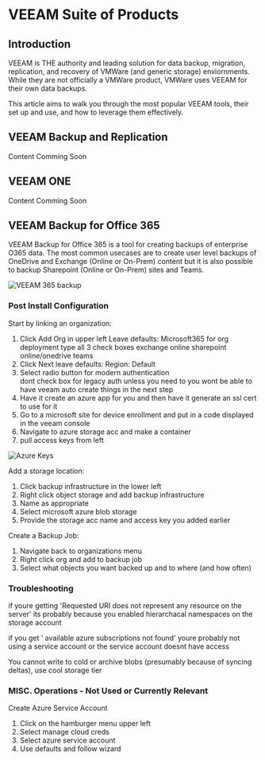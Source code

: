 # VEEAM Suite of Products

## Introduction  

VEEAM is THE authority and leading solution for data backup, migration, replication, and recovery of VMWare (and generic storage) enviornments. While they are not officially a VMWare product, VMWare uses VEEAM for their own data backups.  

This article aims to walk you through the most popular VEEAM tools, their set up and use, and how to leverage them effectively.  

## VEEAM Backup and Replication

Content Comming Soon

## VEEAM ONE

Content Comming Soon

## VEEAM Backup for Office 365

VEEAM Backup for Office 365 is a tool for creating backups of enterprise O365 data. The most common usecases are to create user level backups of OneDrive and Exchange (Online or On-Prem) content but it is also possible to backup Sharepoint (Online or On-Prem) sites and Teams.

![VEEAM 365 backup](https://github.com/engineeringpenguins/reference/blob/main/Processes/Linked-Images/veeam/veeam0365.png)  

### Post Install Configuration

Start by linking an organization:

1. Click Add Org in upper left
    Leave defaults:
        Microsoft365 for org deployment type
        all 3 check boxes
        exchange online
        sharepoint online/onedrive
        teams
2. Click Next
    leave defaults:
        Region: Default
3. Select radio button for modern authentication  
    dont check box for legacy auth unless you need to
        you wont be able to have veeam auto create things in the next step
4. Have it create an azure app for you and then have it generate an ssl cert to use for it
5. Go to a microsoft site for device enrollment and put in a code displayed in the veeam console
6. Navigate to azure storage acc and make a container
7. pull access keys from left

![Azure Keys](https://github.com/engineeringpenguins/reference/blob/main/Processes/Linked-Images/veeam/veeam_azureKey.png)  

Add a storage location:

1. Click backup infrastructure in the lower left
2. Right click object storage and add backup infrastructure
3. Name as appropriate
4. Select microsoft azure blob storage
5. Provide the storage acc name and access key you added earlier

Create a Backup Job:

1. Navigate back to organizations menu
2. Right click org and add to backup job
3. Select what objects you want backed up and to where (and how often)

### Troubleshooting

if youre getting 'Requested URI does not represent any resource on the server' its probably because you enabled hierarchacal namespaces on the storage account  

if you get ' available azure subscriptions not found' youre probably not using a service account or the service account doesnt have access  

You cannot write to cold or archive blobs (presumably because of syncing deltas), use cool storage tier  

### MISC. Operations - Not Used or Currently Relevant

Create Azure Service Account

1. Click on the hamburger menu upper left
2. Select manage cloud creds
3. Select azure service account
4. Use defaults and follow wizard
